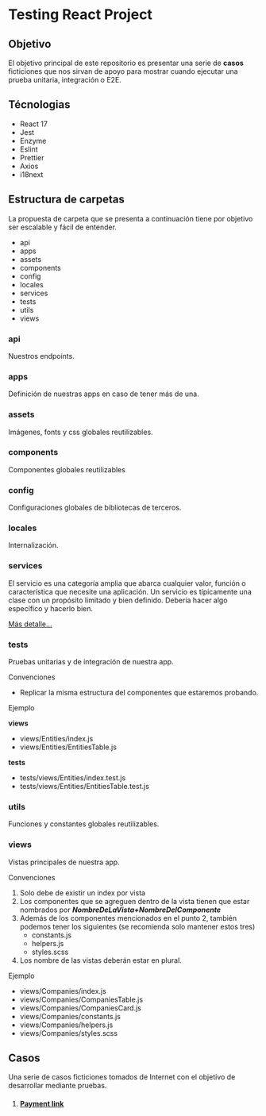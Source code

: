 # Testing React Project  

## Objetivo
El objetivo principal de este repositorio es presentar una serie
de **casos** ficticiones que nos sirvan de apoyo para mostrar cuando
ejecutar una prueba unitaria, integración o E2E.

## Técnologias
- React 17
- Jest
- Enzyme
- Eslint
- Prettier
- Axios 
- i18next

## Estructura de carpetas
La propuesta de carpeta que se presenta a continuación tiene
por objetivo ser escalable y fácil de entender.

- api
- apps
- assets
- components
- config
- locales
- services
- tests
- utils
- views

### api
Nuestros endpoints.

### apps
Definición de nuestras apps en caso de tener más de una.

### assets
Imágenes, fonts y css globales reutilizables.

### components
Componentes globales reutilizables

### config
Configuraciones globales de bibliotecas de terceros.

### locales
Internalización.

### services
El servicio es una categoría amplia que abarca cualquier valor, 
función o característica que necesite una aplicación. 
Un servicio es típicamente una clase con un propósito 
limitado y bien definido. Debería hacer algo específico y hacerlo bien.

[Más detalle...](https://angular.io/guide/architecture-services)

### tests
Pruebas unitarias y de integración de nuestra app.

Convenciones
- Replicar la misma estructura del componentes que estaremos probando. 

Ejemplo

**views**
- views/Entities/index.js
- views/Entities/EntitiesTable.js

**tests**
- tests/views/Entities/index.test.js
- tests/views/Entities/EntitiesTable.test.js

### utils
Funciones y constantes globales reutilizables.

### views
Vistas principales de nuestra app.

Convenciones

1. Solo debe de existir un index por vista
2. Los componentes que se agreguen dentro de la vista tienen
que estar nombrados por ***NombreDeLaVista+NombreDelComponente***
3. Además de los componentes mencionados en el punto 2, también
   podemos tener los siguientes (se recomienda 
   solo mantener estos tres) 
    - constants.js
    - helpers.js
    - styles.scss
4. Los nombre de las vistas deberán estar en plural. 

Ejemplo

- views/Companies/index.js
- views/Companies/CompaniesTable.js
- views/Companies/CompaniesCard.js
- views/Companies/constants.js
- views/Companies/helpers.js
- views/Companies/styles.scss

## Casos
Una serie de casos ficticiones tomados de Internet con el objetivo
de desarrollar mediante pruebas.

1. #### [Payment link](cases/PaymentLink/README.md)
